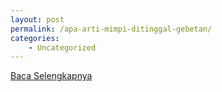 ```yaml
---
layout: post
permalink: /apa-arti-mimpi-ditinggal-gebetan/
categories:
    - Uncategorized
---
```


[Baca Selengkapnya](/10)